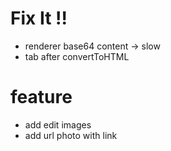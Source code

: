 # Fix It !!
* renderer base64 content -> slow
* tab after convertToHTML

# feature
* add edit images
* add url photo with <a> link